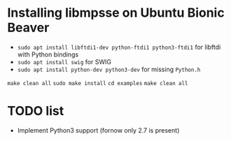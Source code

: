 Installing libmpsse on Ubuntu Bionic Beaver
========

* `sudo apt install libftdi1-dev python-ftdi1 python3-ftdi1` for libftdi with Python bindings
* `sudo apt install swig` for SWIG
* `sudo apt install python-dev python3-dev` for missing `Python.h`

`make clean all`
`sudo make install`
`cd examples`
`make clean all`

TODO list
=========

* Implement Python3 support (fornow only 2.7 is present)

